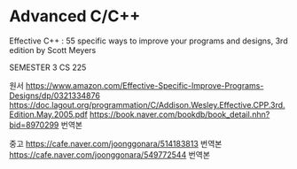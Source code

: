 # Advanced C/C++
Effective C++ : 55 specific ways to improve your programs
and designs, 3rd edition
by Scott Meyers

SEMESTER 3
CS 225

원서
https://www.amazon.com/Effective-Specific-Improve-Programs-Designs/dp/0321334876
https://doc.lagout.org/programmation/C/Addison.Wesley.Effective.CPP.3rd.Edition.May.2005.pdf
https://book.naver.com/bookdb/book_detail.nhn?bid=8970299 번역본

중고
https://cafe.naver.com/joonggonara/514183813 번역본 <br>
https://cafe.naver.com/joonggonara/549772544 번역본
